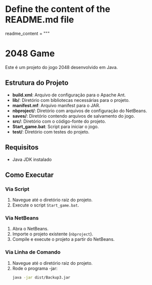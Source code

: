 # Define the content of the README.md file
readme_content = """
# 2048 Game

Este é um projeto do jogo 2048 desenvolvido em Java.

## Estrutura do Projeto

- **build.xml**: Arquivo de configuração para o Apache Ant.
- **lib/**: Diretório com bibliotecas necessárias para o projeto.
- **manifest.mf**: Arquivo manifest para o JAR.
- **nbproject/**: Diretório com arquivos de configuração do NetBeans.
- **saves/**: Diretório contendo arquivos de salvamento do jogo.
- **src/**: Diretório com o código-fonte do projeto.
- **Start_game.bat**: Script para iniciar o jogo.
- **test/**: Diretório com testes do projeto.

## Requisitos

- Java JDK instalado

## Como Executar

### Via Script

1. Navegue até o diretório raiz do projeto.
2. Execute o script `Start_game.bat`.

### Via NetBeans

1. Abra o NetBeans.
2. Importe o projeto existente (`nbproject`).
3. Compile e execute o projeto a partir do NetBeans.

### Via Linha de Comando

1. Navegue até o diretório raiz do projeto.
2. Rode o programa -jar:
   ```sh
   java -jar dist/Backup3.jar
